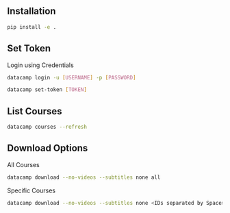 ## Installation

```sh
pip install -e .

```

## Set Token

Login using Credentials

```sh
datacamp login -u [USERNAME] -p [PASSWORD]
```

```sh
datacamp set-token [TOKEN]
```

## List Courses

```sh
datacamp courses --refresh
```

## Download Options

All Courses

```sh
datacamp download --no-videos --subtitles none all
```

Specific Courses

```sh
datacamp download --no-videos --subtitles none <IDs separated by Space>
```
